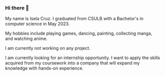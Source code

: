 ### Hi there 👋

My name is Isela Cruz. I graduated from CSULB with a Bachelor's in computer science in May 2023.

My hobbies include playing games, dancing, painting, collecting manga, and watching anime.

I am currently not working on any project.

I am currently looking for an internship opportunity. I want to apply the skills acquired from my coursework into a company that will expand my knowledge with hands-on experience.
